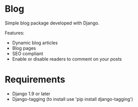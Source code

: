 # Blog

Simple blog package developed with Django.

Features:

* Dynamic blog articles
* Blog pages
* SEO compliant
* Enable or disable readers to comment on your posts
# Requirements

* Django 1.9 or later
* Django-tagging
  (to install use 'pip install django-tagging')
  
